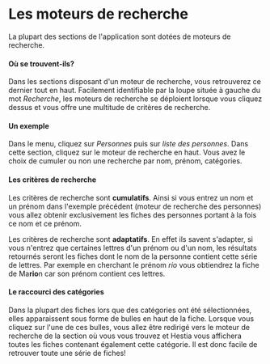 # Les moteurs de recherche 

La plupart des sections de l'application sont dotées de moteurs de recherche. 

#### Où se trouvent-ils?
Dans les sections disposant d'un moteur de recherche, vous retrouverez ce dernier tout en haut. Facilement identifiable par la loupe située à gauche du mot *Recherche*, les moteurs de recherche se déploient lorsque vous cliquez dessus et vous offre une multitude de critères de recherche. 

#### Un exemple
Dans le menu, cliquez sur *Personnes* puis sur *liste des personnes*. Dans cette section, cliquez sur le moteur de recherche en haut. Vous avez le choix de cumuler ou non une recherche par nom, prénom, catégories.

#### Les critères de recherche
Les critères de recherche sont **cumulatifs**. Ainsi si vous entrez un nom et un prénom dans l'exemple précédent (moteur de recherche des personnes) vous allez obtenir exclusivement les fiches des personnes portant à la fois ce nom et ce prénom.

Les critères de recherche sont **adaptatifs**. En effet ils savent s'adapter, si vous n'entrez que certaines lettres d'un prénom ou d'un nom, les résultats retournés seront les fiches dont le nom de la personne contient cette série de lettres. Par exemple en cherchant le prénom *rio* vous obtiendrez la fiche de Ma**rio**n car son prénom contient ces lettres. 


#### Le raccourci des catégories

Dans la plupart des fiches lors que des catégories ont été sélectionnées, elles apparaissent sous forme de bulles en haut de la fiche. Lorsque vous cliquez sur l'une de ces bulles, vous allez être redirigé vers le moteur de recherche de la section où vous vous trouvez et Hestia vous affichera toutes les fiches contenant également cette catégorie. Il est donc facile de retrouver toute une série de fiches! 
